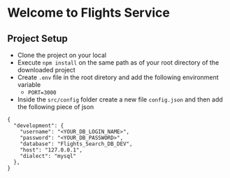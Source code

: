 # Welcome to Flights Service

## Project Setup
- Clone the project on your local
- Execute `npm install` on the same path as of your root directory of the downloaded project 
- Create `.env` file in the root diretory and add the following environment variable 
    - `PORT=3000`
- Inside the `src/config` folder create a new file `config.json` and then add the following piece of json

```
{
  "development": {
    "username": "<YOUR_DB_LOGIN_NAME>",
    "password": "<YOUR_DB_PASSWORD>",
    "database": "Flights_Search_DB_DEV",
    "host": "127.0.0.1",
    "dialect": "mysql"
  },
}
```